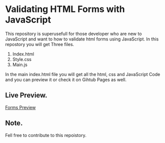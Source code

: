 # Validating HTML Forms with JavaScript
This repository is superusefull for those developer who are new to JavaScript and want to how to validate html forms using JavaScript.
In this repostory you will get Three files.

1. Index.html
2. Style.css
3. Main.js

In the main index.html file you will get all the html, css and JavaScript Code and you can preview it or check it on Gihtub Pages as well.

## Live Preview.
<a href="https://muhammadshakir-dev.github.io/Validating-forms-with-JavaScript/"> Forms Preview </a>

## Note.
Fell free to contribute to this repoistory. 


